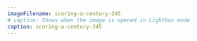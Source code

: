 ```yaml
---
imageFilename: scoring-a-century-245
# caption: Shows when the image is opened in Lightbox mode
caption: scoring-a-century-245
---
```

